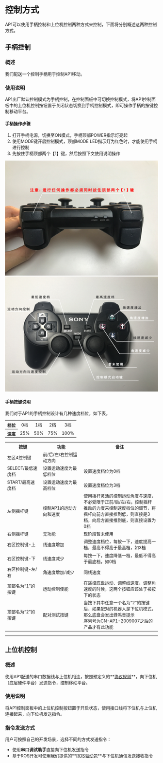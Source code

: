 # 控制方式
AP1可以使用手柄控制和上位机控制两种方式来控制，下面将分别概述这两种控制方式。

## 手柄控制

### 概述

我们配送一个控制手柄用于控制AP1移动。
  
### 使用说明

AP1出厂默认控制模式为手柄控制，在控制面板中可切换控制模式，将AP1控制面板中的上位机控制按钮置于关闭状态切换到手柄控制模式，即可操作手柄的按键控制移动平台。

#### 手柄操作步骤

1. 打开手柄电源，切换至ON模式，手柄顶部POWER指示灯亮起  
2. 使用MODE键开启控制模式，顶部MODE LED指示灯为红色时，才能使用手柄进行控制  
3. 先按住手柄顶部两个【1】键，然后按照下文使用说明操作

![PS2 control](imgs/autolaborPro1-ps22.jpg)
![PS2 control](imgs/autolaborPro1-ps2.jpg)

#### 手柄按键说明

我们对于AP1的手柄控制设计有几种速度档位，如下表。

<table>
	<tr align="center">
		<th>档位</th>
		<td>0档</td>
		<td>1档</td>
		<td>2档</td>
		<td>3档</td>
	</tr>
	<tr align="center">
		<th>速度</th>
		<td>25%</td>
		<td>50%</td>
		<td>75%</td>
		<td>100%</td>
	</tr>
</table> 

<table>
	<tr>
		<th>按键</th>
		<th>功能</th>
		<th width="50%">备注</th>
	</tr>
	<tr>
		<td>左区4控制键</td>
		<td>前/后/左/右控制运动方向</td>
		<td></td>			
	</tr>
	<tr>
		<td>SELECT/最低速度档</td>
		<td>设置运动速度为最低档位</td>
		<td>设置速度档位为0档</td>			
	</tr>
	<tr>
		<td>START/最高速度档</td>
		<td>设置运动速度为最高档位</td>
		<td>设置速度档位为3档</td>			
	</tr>
	<tr>
		<td>左侧摇杆键</td>
		<td>控制AP1的运动方向和速度</td>
		<td>使用摇杆灵活的控制运动角度与速度，不必受限于正前/后/左/右，控制摇杆推动的力度来控制速度档位的调节，将摇杆向前方直接推到低，则直接是3档，向后方直接推到底，则直接设置为0档</td>			
	</tr>
	<tr>
		<td>右侧摇杆键</td>
		<td>无功能</td>
		<td>现阶段暂未使用</td>			
	</tr>
	<tr>
		<td>右区控制键-上</td>
		<td>线速度增加</td>
		<td>调整速度档位，每按一下，速度提高一档，最高不得高于最高档，如3档</td>			
	</tr>
	<tr>
		<td>右区控制键-下</td>
		<td>线速度减少</td>
		<td>每按一下，速度降低一档，最低不得高于最底档，如0档</td>			
	</tr>
	<tr>
		<td>右区控制键-左/右</td>
		<td>角速度增加/减少</td>
		<td>同线速度</td>			
	</tr>
	<tr>
		<td>顶部名为“1”的按键</td>
		<td>运动控制使能</td>
		<td>在遥控底盘运动、调整线速度、调整角速度的时候，这两个按钮应该处于被按下的状态</td>			
	</tr>
		<tr>
		<td>顶部名为“2”的按键</td>
		<td>配对测试按键</td>
		<td>当按下其中任意一个名为“2”的按键后，如果配对的机器人是下位机模式，那么底盘会发出蜂鸣音提示<br>序列号为CN-AP1-2009007之后的产品才有此功能</td>			
	</tr>
</table>

		


* * *

## 上位机控制
### 概述
使用AP1配送的串口数据线与上位机相连，按照预定义的**[协议规则](/usedoc/autolaborPro1/protocolRule)**，向下位机（底层硬件平台）发送指令，控制移动平台。

### 使用说明
将AP1控制面板中的上位机控制按钮置于开启状态，使用接口线将下位机与上位机连接起来，向下位机发送指令。

### 指令发送方式
用户可按照自己的开发场景，选择不同的方式发送指令：  

*  使用**串口调试助手**直接向下位机发送指令
*  基于ROS开发可使用我们提供的**[ROS驱动包](/usedoc/autolaborPro1/sendCommand)**与下位机通信发送接收指令

 
